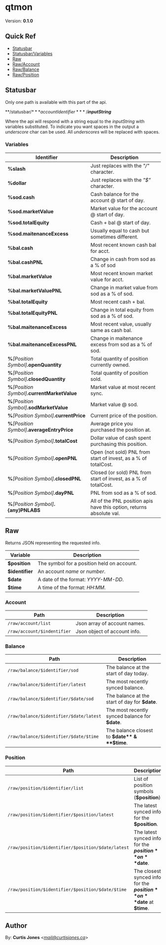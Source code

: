 # qtmon
Version: **0.1.0**


## Quick Ref
* [Statusbar](#Statusbar)
* [Statusbar/Variables](#Variables)
* [Raw](#Raw)
* [Raw/Account](#Account)
* [Raw/Balance](#Balance)
* [Raw/Position](#Position)


## Statusbar

Only one path is available with this part of the api.


**/statusbar/$***accountIdentifier***/$***inputString***


Where the api will respond with a string equal to the *inputString* with variables substituted.
To indicate you want spaces in the output a *underscore* char can be used. 
All *underscores* will be replaced with spaces.

### Variables

| Identifier                                      | Description                                                          |
|-------------------------------------------------|----------------------------------------------------------------------|
| **%slash**                                      | Just replaces with the *"/"* character.                              |
| **%dollar**                                     | Just replaces with the *"$"* character.                              |
| **%sod.cash**                                   | Cash balance for the account @ start of day.                         |
| **%sod.marketValue**                            | Market value for the account @ start of day.                         |
| **%sod.totalEquity**                            | Cash + bal @ start of day.                                           |
| **%sod.maitenanceExcess**                       | Usually equal to cash but sometimes different.                       |
| **%bal.cash**                                   | Most recent known cash bal for acct.                                 |
| **%bal.cashPNL**                                | Change in cash from sod as a % of sod                                |
| **%bal.marketValue**                            | Most recent known market value for acct.                             |
| **%bal.marketValuePNL**                         | Change in market value from sod as a % of sod.                       |
| **%bal.totalEquity**                            | Most recent cash + bal.                                              |
| **%bal.totalEquityPNL**                         | Change in total equity from sod as a % of sod.                       |
| **%bal.maitenanceExcess**                       | Most recent value, usually same as cash bal.                         |
| **%bal.maitenanceExcessPNL**                    | Change in maitenance excess from sod as a % of sod.                  |
| **%***[Position Symbol]***.openQuantity**       | Total quantity of position currently owned.                          |
| **%***[Position Symbol]***.closedQuantity**     | Total quantity of position sold.                                     |
| **%***[Position Symbol]***.currentMarketValue** | Market value at most recent sync.                                    |
| **%***[Position Symbol]***.sodMarketValue**     | Market value @ sod.                                                  |
| **%***[Position Symbol]***.currentPrice**       | Current price of the position.                                       |
| **%***[Position Symbol]***.averageEntryPrice**  | Average price you purchased the position at.                         |
| **%***[Position Symbol]***.totalCost**          | Dollar value of cash spent purchasing this position.                 |
| **%***[Position Symbol]***.openPNL**            | Open (not sold) PNL from start of invest, as a % of totalCost.       |
| **%***[Position Symbol]***.closedPNL**          | Closed (or sold) PNL from start of invest, as a % of totalCost.      |
| **%***[Position Symbol]***.dayPNL**             | PNL from sod as a % of sod.                                          |
| **%***[Position Symbol]***.{any}PNLABS**        | All of the PNL position apis have this option, returns absolute val. |

## Raw 


Returns JSON representing the requested info.


| Variable        | Description                                |
|-----------------|--------------------------------------------|
| **$position**   | The symbol for a position held on account. |
| **$identifier** | An account *name* or *number*.             |
| **$date**       | A date of the format: *YYYY-MM-DD*.        |
| **$time**       | A time of the format: *HH:MM*.             |

### Account

| Path                        | Description                  |
|-----------------------------|------------------------------|
| `/raw/account/list`         | Json array of account names. |
| `/raw/account/$indentifier` | Json object of account info. |

### Balance

| Path                                    | Description                                                    |
|-----------------------------------------|----------------------------------------------------------------|
| `/raw/balance/$identifier/sod`          | The balance at the start of day today.                         |
| `/raw/balance/$identifier/latest`       | The most recently synced balance.                              |
| `/raw/balance/$identifier/$date/sod`    | The balance at the start of day for **$date**.                 |
| `/raw/balance/$identifier/$date/latest` | The most recently synced balance for **$date**.                |
| `/raw/balance/$identifier/$date/$time`  | The balance closest to **$date** & **$time**.                  |

### Position

| Path                                               | Description                                                              |
|----------------------------------------------------|--------------------------------------------------------------------------|
| `/raw/position/$identifier/list`                   | List of position symbols (**$position**).                                |
| `/raw/position/$identifier/$position/latest`       | The latest synced info for the **$position**.                            |
| `/raw/position/$identifier/$position/$date/latest` | The latest synced info for the **$position** on **$date**.               |
| `/raw/position/$identifier/$position/$date/$time`  | The closest synced info for the **$position** on **$date** at **$time**. |

## Author

By: **Curtis Jones** <*mail@curtisjones.ca*>
